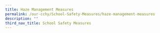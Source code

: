 ```yaml
---
title: Haze Management Measures
permalink: /our-cchy/School-Safety-Measures/haze-management-measures
description: ""
third_nav_title: School Safety Measures
---
```

